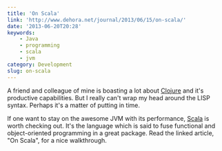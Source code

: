 ```yaml
---
title: 'On Scala'
link: 'http://www.dehora.net/journal/2013/06/15/on-scala/'
date: '2013-06-20T20:28'
keywords:
    - Java
    - programming
    - scala
    - jvm
category: Development
slug: on-scala
---
```


A friend and colleague of mine is boasting a lot about [Clojure](http://en.wikipedia.org/wiki/Clojure) and it's productive capabilities. But I really can't wrap my head around the LISP syntax. Perhaps it's a matter of putting in time. 
 
 If one want to stay on the awesome JVM with its performance, [Scala](http://en.wikipedia.org/wiki/Scala) is worth checking out. It's the language which is said to fuse functional and object-oriented programming in a great package. Read the linked article, "On Scala", for a nice walkthrough.
